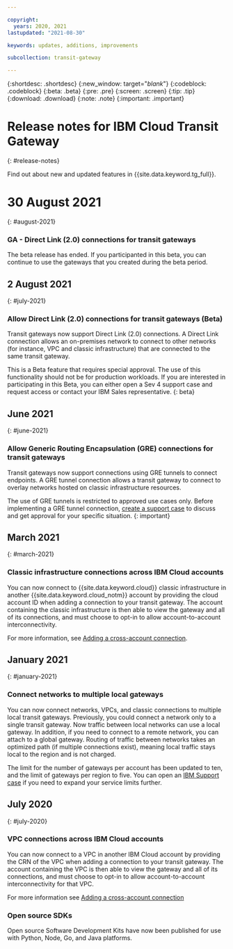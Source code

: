 ```yaml
---

copyright:
  years: 2020, 2021
lastupdated: "2021-08-30"

keywords: updates, additions, improvements

subcollection: transit-gateway

---
```


{:shortdesc: .shortdesc}
{:new_window: target="_blank_"}
{:codeblock: .codeblock}
{:beta: .beta}
{:pre: .pre}
{:screen: .screen}
{:tip: .tip}
{:download: .download}
{:note: .note}
{:important: .important}

# Release notes for IBM Cloud Transit Gateway
{: #release-notes}

Find out about new and updated features in {{site.data.keyword.tg_full}}.

# 30 August 2021
{: #august-2021}

### GA - Direct Link (2.0) connections for transit gateways  
The beta release has ended. If you participanted in this beta, you can continue to use the gateways that you created during the beta period.

## 2 August 2021
{: #july-2021}

### Allow Direct Link (2.0) connections for transit gateways (Beta)  
Transit gateways now support Direct Link (2.0) connections. A Direct Link connection allows an on-premises network to connect to other networks (for instance, VPC and classic infrastructure) that are connected to the same transit gateway.

   This is a Beta feature that requires special approval. The use of this functionality should not be for production workloads. If you are interested in participating in this Beta, you can either open a Sev 4 support case and request access or contact your IBM Sales representative.
   {: beta}

## June 2021
{: #june-2021}

### Allow Generic Routing Encapsulation (GRE) connections for transit gateways
Transit gateways now support connections using GRE tunnels to connect endpoints. A GRE tunnel connection allows a transit gateway to connect to overlay networks hosted on classic infrastructure resources.

The use of GRE tunnels is restricted to approved use cases only. Before implementing a GRE tunnel connection, [create a support case](/docs/get-support?topic=get-support-open-case) to discuss and get approval for your specific situation.
{: important}

## March 2021
{: #march-2021}

### Classic infrastructure connections across IBM Cloud accounts
You can now connect to {{site.data.keyword.cloud}} classic infrastructure in another {{site.data.keyword.cloud_notm}} account by providing the cloud account ID when adding a connection to your transit gateway. The account containing the classic infrastructure is then able to view the gateway and all of its connections, and must choose to opt-in to allow account-to-account interconnectivity.

For more information, see [Adding a cross-account connection](/docs/transit-gateway?topic=transit-gateway-edit-gateway#adding-cross-account-connections).

## January 2021
{: #january-2021}

### Connect networks to multiple local gateways
You can now connect networks, VPCs, and classic connections to multiple local transit gateways. Previously, you could connect a network only to a single transit gateway. Now traffic between local networks can use a local gateway. In addition, if you need to connect to a remote network, you can attach to a global gateway. Routing of traffic between networks takes an optimized path (if multiple connections exist), meaning local traffic stays local to the region and is not charged.

The limit for the number of gateways per account has been updated to ten, and the limit of gateways per region to five. You can open an [IBM Support case](/docs/get-support?topic=get-support-using-avatar#using-avatar) if you need to expand your service limits further.

## July 2020
{: #july-2020}

### VPC connections across IBM Cloud accounts
You can now connect to a VPC in another IBM Cloud account by providing the CRN of the VPC when adding a connection to your transit gateway. The account containing the VPC is then able to view the gateway and all of its connections, and must choose to opt-in to allow account-to-account interconnectivity for that VPC.

For more information see [Adding a cross-account connection](/docs/transit-gateway?topic=transit-gateway-edit-gateway#adding-cross-account-connections)

### Open source SDKs
Open source Software Development Kits have now been published for use with Python, Node, Go, and Java platforms.

